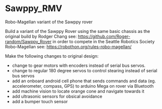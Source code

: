 # Sawppy_RMV
Robo-Magellan variant of the Sawppy rover

Build a variant of the Sawppy Rover using the same basic chassis as the original build by Rodger Chang see: https://github.com/Roger-random/Sawppy_Rover in order to compete in the Seattle Robotics Society Robo-Magellan see: https://robothon.org/rules-robo-magellan/
<p>Make the following changes to original design:
<ul>
<li>change to gear motors with encoders instead of serial bus servos.
<li>change to regular 180 degree servos to control stearing instead of serial bus servos
<li>add an onboard android cell phone that sends commands and data (eg. accelerometer, compass, GPS) to arduino Mega on rover via Bluetooth
<li>add machine vision to locate orange cone and navigate towards it
<li>add ultrasonic sensors for obsical avoidance
<li>add a bumper touch sensor
</ul>
